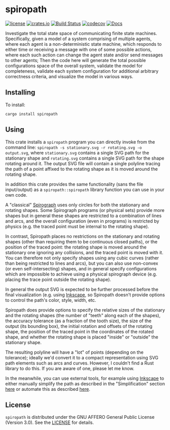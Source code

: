 # spiropath
[![license](https://img.shields.io/crates/l/spiropath.svg)](https://github.com/orenbenkiki/spiropath/blob/master/LICENSE.txt)
[![crates.io](https://img.shields.io/crates/v/spiropath.svg)](https://crates.io/crates/spiropath)
[![Build Status](https://api.travis-ci.com/orenbenkiki/spiropath.svg?branch=master)](https://travis-ci.com/orenbenkiki/spiropath)
[![codecov](https://codecov.io/gh/orenbenkiki/spiropath/branch/master/graph/badge.svg)](https://codecov.io/gh/orenbenkiki/spiropath)
[![Docs](https://docs.rs/spiropath/badge.svg)](https://docs.rs/crate/spiropath)

Investigate the total state space of communicating finite state machines. Specifically, given a
model of a system comprising of multiple agents, where each agent is a non-deterministic state
machine, which responds to either time or receiving a message with one of some possible actions,
where each such action can change the agent state and/or send messages to other agents; Then the
code here will generate the total possible configurations space of the overall system, validate the
model for completeness, validate each system configuration for additional arbitrary correctness
criteria, and visualize the model in various ways.

## Installing

To install:

```
cargo install spiropath
```

## Using

This crate installs a `spiropath` program you can directly invoke from the command line: `spiropath
-s stationary.svg -r rotating.svg -o output.svg`, where `stationary.svg` contains a single SVG path
for the stationary shape and `rotating.svg` contains a single SVG path for the shape rotating around
it. The output SVG file will contain a single polyline tracing the path of a point affixed to the
rotating shape as it is moved around the rotating shape.

In addition this crate provides the same functionality (sans the file input/output) as a
`spiropath::spiropath` library function you can use in your own code.

A "classical" [Spirograph](https://en.wikipedia.org/wiki/Spirograph) uses only circles for both the
stationary and rotating shapes. Some Spirograph programs (or physical sets) provide more shapes but
in general these shapes are restricted to a combination of lines and arcs, and the overall
configuration (even in programs) is restricted by physics (e.g. the traced point must be internal to
the rotating shape).

In contrast, Spiropath places no restrictions on the stationary and rotating shapes (other than
requiring them to be continuous closed paths), or the position of the traced point: the rotating
shape is moved around the stationary one ignoring any collisions, and the traced point is moved with
it. You can therefore not only specify shapes using any cubic curves (rather than being restricted
to lines and arcs), but you can also use non-convex (or even self-intersecting) shapes, and in
general specify configurations which are impossible to achieve using a physical spirograph device
(e.g. placing the trace point outside the rotating shape).

In general the output SVG is expected to be further processed before the final visualization (e.g.
using [Inkscape](https://inkscape.org), so Spiropath doesn't provide options to control the path's
color, style, width, etc.

Spiropath does provide options to specify the relative sizes of the stationary and the rotating
shapes (the number of "teeth" along each of the shapes), the accuracy tolerance (as a fraction of
the tooth size), the size of the output (its bounding box), the initial rotation and offsets of the
rotating shape, the position of the traced point in the coordinates of the rotated shape, and
whether the rotating shape is placed "inside" or "outside" the stationary shape.

The resulting polyline will have a "lot" of points (depending on the tolerance); ideally we'd
convert it to a compact representation using SVG path elements such as arcs and curves. However, I
couldn't find a Rust library to do this. If you are aware of one, please let me know.

In the meanwhile, you can use external tools, for example using [Inkscape](https://inkscape.org/) to
either manually simplify the path as described in the "Simplification" section
[here](https://inkscape.org/doc/tutorials/advanced/tutorial-advanced.html) or automate this as
described
[here](https://stackoverflow.com/questions/7299564/automatizing-simplify-path-for-a-svg-file-using-inkscape).

## License

`spiropath` is distributed under the GNU AFFERO General Public License (Version 3.0). See the
[LICENSE](LICENSE.txt) for details.

